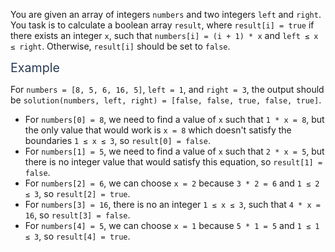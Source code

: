 <p>You are given an array of integers <code>numbers</code> and two integers 
<code>left</code> and <code>right</code>. 
You task is to calculate a boolean array <code>result</code>, where <code>result[i] = true</code> if there exists an integer <code>x</code>, such that <code>numbers[i] = (i + 1) * x</code> and <code>left ≤ x ≤ right</code>. Otherwise, <code>result[i]</code> should be set to <code>false</code>.</p>
<p><span style="color:#2b3b52;font-size:1.4em">Example</span></p>
<p>For <code>numbers = [8, 5, 6, 16, 5]</code>, <code>left = 1</code>, and <code>right = 3</code>, the output should be <code>solution(numbers, left, right) = [false, false, true, false, true]</code>.</p>
<ul>
<li>For <code>numbers[0] = 8</code>, we need to find a value of <code>x</code> such that <code>1 * x = 8</code>, but the only value that would work is <code>x = 8</code> which doesn't satisfy the boundaries <code>1 ≤ x ≤ 3</code>, so <code>result[0] = false</code>.</li>
<li>For <code>numbers[1] = 5</code>, we need to find a value of <code>x</code> such that <code>2 * x = 5</code>, but there is no integer value that would satisfy this equation, so <code>result[1] = false</code>.</li>
<li>For <code>numbers[2] = 6</code>, we can choose <code>x = 2</code> because <code>3 * 2 = 6</code> and <code>1 ≤ 2 ≤ 3</code>, so <code>result[2] = true</code>.</li>
<li>For <code>numbers[3] = 16</code>, there is no an integer <code>1 ≤ x ≤ 3</code>, such that <code>4 * x = 16</code>, so <code>result[3] = false</code>.</li>
<li>For <code>numbers[4] = 5</code>, we can choose <code>x = 1</code> because <code>5 * 1 = 5</code> and <code>1 ≤ 1 ≤ 3</code>, so <code>result[4] = true</code>.</li>
</ul>
